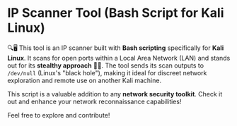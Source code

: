 # IP Scanner Tool (Bash Script for Kali Linux)

🔍🖥 This tool is an IP scanner built with **Bash scripting** specifically for **Kali Linux**. It scans for open ports within a Local Area Network (LAN) and stands out for its **stealthy approach** 🕵🏻. The tool sends its scan outputs to `/dev/null` (Linux's "black hole"), making it ideal for discreet network exploration and remote use on another Kali machine.

This script is a valuable addition to any **network security toolkit**. Check it out and enhance your network reconnaissance capabilities!

Feel free to explore and contribute!
